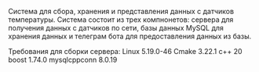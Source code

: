 Система для сбора, хранения и представления данных с датчиков температуры. Система состоит из трех компнонетов: cервера для получения данных с датчиков по сети, базы данных MySQL для хранения данных и телеграм бота для предоставления данных из базы.

Требования для сборки сервера:
    Linux 5.19.0-46
    Cmake 3.22.1
    c++ 20 
    boost 1.74.0
    mysqlcppconn 8.0.19

